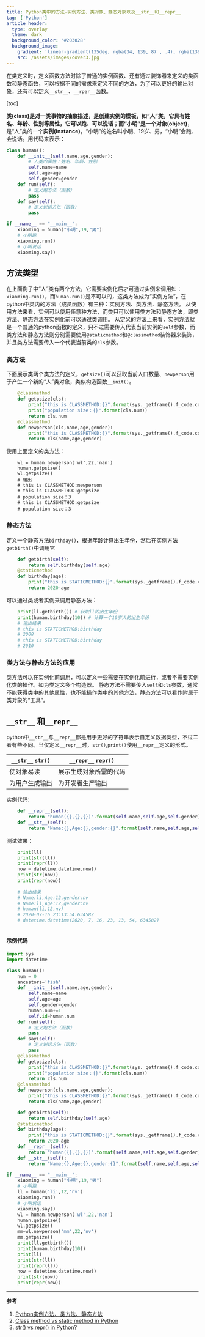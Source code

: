 ```yaml
---
title: Python类中的方法-实例方法、类对象、静态对象以及__str__和__repr__
tag: ['Python']
article_header:
  type: overlay
  theme: dark
  background_color: '#203028'
  background_image:
    gradient: 'linear-gradient(135deg, rgba(34, 139, 87 , .4), rgba(139, 34, 139, .4))'
    src: /assets/images/cover3.jpg
---
```


在类定义时，定义函数方法时除了普通的实例函数、还有通过装饰器来定义的类函数和静态函数，可以根据不同的需求来定义不同的方法，为了可以更好的输出对象，还有可以定义`__str__`、`__rper__`函数。

<!--more-->

[toc]

**类(class)**是对一类事物的抽象描述，是创建实例的模板，如“人”类，它具有姓名、年龄、性别等属性，它可以跑、可以说话；而“小明”是一个**对象(object)**，是“人”类的一个**实例(instance)**，“小明”的姓名叫小明、19岁、男，“小明”会跑、会说话。用代码来表示：

```python
class human():
    def __init__(self,name,age,gender):
        # 人类的属性：姓名、年龄、性别
        self.name=name
        self.age=age
        self.gender=gender
    def run(self):
        # 定义跑方法（函数）
        pass
    def say(self):
        # 定义说话方法（函数）
        pass

if __name__ == "__main__":
    xiaoming = human("小明",19,"男")
    # 小明跑
    xiaoming.run()
    # 小明说话
    xiaoming.say()
```
## 方法类型
在上面例子中“人”类有两个方法，它需要实例化后才可通过实例来调用如：`xiaoming.run()`，而`human.run()`是不可以的，这类方法成为“实例方法”，在python中类内的方法（成员函数）有三种：实例方法、类方法、静态方法。
从使用方法来看，实例可以使用任意种方法，而类只可以使用类方法和静态方法，即类方法、静态方法在实例化前可以通过类调用。
从定义的方法上来看，实例方法就是一个普通的python函数的定义，只不过需要传入代表当前实例的`self`参数，而类方法和静态方法则分别需要使用`@staticmethod`和`@classmethod`装饰器来装饰，并且类方法需要传入一个代表当前类的`cls`参数。
### 类方法
下面展示类两个类方法的定义，`getsize()`可以获取当前人口数量、`newperson`用于产生一个新的“人”类对象，类似构造函数`__init()`。
```python
    @classmethod
    def getpsize(cls):
        print("this is CLASSMETHOD:{}".format(sys._getframe().f_code.co_name))
        print("population size：{}".format(cls.num))
        return cls.num
    @classmethod
    def newperson(cls,name,age,gender):
        print("this is CLASSMETHOD:{}".format(sys._getframe().f_code.co_name))
        return cls(name,age,gender)
```
使用上面定义的类方法：
```pythn=on
    wl = human.newperson('wl',22,'nan')
    human.getpsize()
    wl.getpsize()
    # 输出
    # this is CLASSMETHOD:newperson
    # this is CLASSMETHOD:getpsize
    # population size：3
    # this is CLASSMETHOD:getpsize
    # population size：3
```

### 静态方法
定义一个静态方法`birthday()`，根据年龄计算出生年份，然后在实例方法`getbirth()`中调用它
```python
    def getbirth(self):
        return self.birthday(self.age)
    @staticmethod
    def birthday(age):
        print("this is STATICMETHOD:{}".format(sys._getframe().f_code.co_name))
        return 2020-age
```
可以通过类或者实例来调用静态方法：
```python
    print(ll.getbirth()) # 获取ll的出生年份
    print(human.birthday(10)) # 计算一个10岁人的出生年份
    # 输出结果
    # this is STATICMETHOD:birthday
    # 2008
    # this is STATICMETHOD:birthday
    # 2010
```
### 类方法与静态方法的应用
类方法可以在实例化前调用，可以定义一些需要在实例化前进行，或者不需要实例化类的操作。如为类定义多个构造器。
静态方法不需要传入`self`和`cls`参数，通常不能获得类中的其他属性，也不能操作类中的其他方法，静态方法可以看作附属于类对象的“工具”。


## `__str__` 和`__repr__`
python中`__str__`与`__repr__`都是用于更好的字符串表示自定义数据类型，不过二者有些不同。当仅定义`__repr__`时，`str()`,`print()`使用`__repr__`定义的形式。

| `__str__` `str()` | `__repr__` `repr()` |
| ----------------- | ------------------- |
|使对象易读  | 展示生成对象所需的代码|
|为用户生成输出  |为开发者生产输出|

实例代码:
```python
    def __repr__(self):
        return "human({},{},{})".format(self.name,self.age,self.gender)
    def __str__(self):
        return "Name:{},Age:{},gender:{}".format(self.name,self.age,self.gender)
```
测试效果：
```python
    print(ll)
    print(str(ll))
    print(repr(ll))
    now = datetime.datetime.now()
    print(str(now))
    print(repr(now))
    
    # 输出结果
    # Name:li,Age:12,gender:nv
    # Name:li,Age:12,gender:nv
    # human(li,12,nv)
    # 2020-07-16 23:13:54.634582
    # datetime.datetime(2020, 7, 16, 23, 13, 54, 634582)
    
```



#### 示例代码
```python
import sys
import datetime

class human():
    num = 0
    ancestors='fish'
    def __init__(self,name,age,gender):
        self.name=name
        self.age=age
        self.gender=gender
        human.num+=1
        self.id=human.num
    def run(self):
        # 定义跑方法（函数）
        pass
    def say(self):
        # 定义说话方法（函数）
        pass
    @classmethod
    def getpsize(cls):
        print("this is CLASSMETHOD:{}".format(sys._getframe().f_code.co_name))
        print("population size：{}".format(cls.num))
        return cls.num
    @classmethod
    def newperson(cls,name,age,gender):
        print("this is CLASSMETHOD:{}".format(sys._getframe().f_code.co_name))
        return cls(name,age,gender)

    def getbirth(self):
        return self.birthday(self.age)
    @staticmethod
    def birthday(age):
        print("this is STATICMETHOD:{}".format(sys._getframe().f_code.co_name))
        return 2020-age
    def __repr__(self):
        return "human({},{},{})".format(self.name,self.age,self.gender)
    def __str__(self):
        return "Name:{},Age:{},gender:{}".format(self.name,self.age,self.gender)

if __name__ == "__main__":
    xiaoming = human("小明",19,"男")
    # 小明跑
    ll = human('li',12,'nv')
    xiaoming.run()
    # 小明说话
    xiaoming.say()
    wl = human.newperson('wl',22,'nan')
    human.getpsize()
    wl.getpsize()
    mm=wl.newperson('mm',22,'nv')
    mm.getpsize()
    print(ll.getbirth())
    print(human.birthday(10))
    print(ll)
    print(str(ll))
    print(repr(ll))
    now = datetime.datetime.now()
    print(str(now))
    print(repr(now))
```



---

**参考**

1. [Python实例方法、类方法、静态方法](https://zhuanlan.zhihu.com/p/40162669)
2. [Class method vs static method in Python](https://www.tutorialspoint.com/class-method-vs-static-method-in-python)
2. [str() vs repr() in Python?](https://www.tutorialspoint.com/str-vs-repr-in-python)
